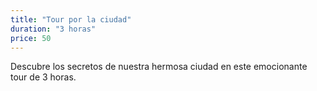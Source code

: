 ```yaml
---
title: "Tour por la ciudad"
duration: "3 horas"
price: 50
---
```


Descubre los secretos de nuestra hermosa ciudad en este emocionante tour de 3 horas.
